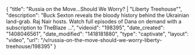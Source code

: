 {
    "title": "Russia on the Move...Should We Worry? | \"Liberty Treehouse\"",
    "description": "Buck Sexton reveals the bloody history behind the Ukrainian land-grab. Raj Nair hosts. Watch full episodes of Dana on demand with a subscription to TheBlaze ...",
    "videoid": "198395",
    "date_created": "1408046561",
    "date_modified": "1418181880",
    "type": "captivate",
    "layout": "video",
    "url": "\/v\/russia-on-the-move-should-we-worry-liberty-treehouse\/198395"
}